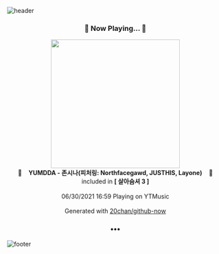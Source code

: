 ![header](https://capsule-render.vercel.app/api?type=wave&height=170&section=header&text=Hi.%20I'm%20SHIFT&fontColor=090707&fontAlignX=45&fontAlignY=65&fontSize=100)

<h3 align="center">🎵 Now Playing... 🎵</h3>
<p align="center">
  <a href="https://music.youtube.com/watch?v=yFcxPvkMBl8">
    <img width="300" src="https://lh3.googleusercontent.com/n-5WgbqUI88gzVM6vPGDoQb3NHKiZgCiMF5Ff6rpeqhkGnu6q0Pz_ObTi5lk4WVtgKG6DIB-tKL4aimN">
  </a>
  <br>
  🎵&nbsp&nbsp&nbsp <b>YUMDDA - 존시나(피처링: Northfacegawd, JUSTHIS, Layone)</b> &nbsp&nbsp&nbsp🎵
  <br>
  included in <b>[ 살아숨셔 3 ]</b>
  
  <br />
  <br />
  06/30/2021 16:59 Playing on YTMusic
  <br />
  <br />
  Generated with <a href="https://github.com/20chan/github-now">20chan/github-now</a>
</p>

<h3 align="center">•••</h3>

![footer](https://capsule-render.vercel.app/api?type=wave&height=150&section=footer)
